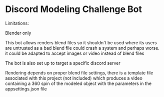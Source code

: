# Discord Modeling Challenge Bot

Limitations:

Blender only

This bot allows renders blend files so it shouldn't be used where its users are untrusted as a bad blend file could crash a system and perhaps worse. it could be adapted to accept images or video instead of blend files

The bot is also set up to target a specific discord server

Rendering depends on proper blend file settings, there is a template file associated with this project (not included) which produces a video containing a 360 spin of the modeled object with the parameters in the appsettings.json file
